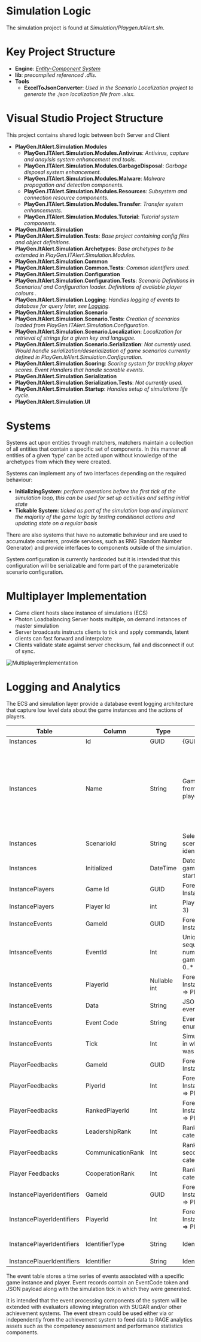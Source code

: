 # Simulation Logic
The simulation project is found at *Simulation/Playgen.ItAlert.sln*.

# Key Project Structure
- **Engine**: *[Entity-Component System](Engine/README.md)*
- **lib**: *precompiled referenced .dlls.*
- **Tools**
  - **ExcelToJsonConverter**: *Used in the Scenario Localization project to generate the .json localization file from .xlsx.*

# Visual Studio Project Structure
This project contains shared logic between both Server and Client
- **PlayGen.ItAlert.Simulation.Modules**
    - **PlayGen.ITAlert.Simulation.Modules.Antivirus**: *Antivirus, capture and anaylsis system enhancement and tools.* 
    - **PlayGen.ITAlert.Simulation.Modules.GarbageDisposal**: *Garbage disposal system enhancement.*
    - **PlayGen.ITAlert.Simulation.Modules.Malware**: *Malware propagation and detection components.*
    - **PlayGen.ITAlert.Simulation.Modules.Resources**: *Subsystem and connection resource components.*
    - **PlayGen.ITAlert.Simulation.Modules.Transfer**: *Transfer system enhancements.*
    - **PlayGen.ITAlert.Simulation.Modules.Tutorial**: *Tutorial system components.*
- **PlayGen.ItAlert.Simulation**
- **PlayGen.ItAlert.Simulation.Tests**: *Base project containing config files and object definitions.*
- **PlayGen.ItAlert.Simulation.Archetypes**: *Base archetypes to be extended in PlayGen.ITAlert.Simulation.Modules.*
- **PlayGen.ItAlert.Simulation.Common**
- **PlayGen.ItAlert.Simulation.Common.Tests**: *Common identifiers used.*
- **PlayGen.ItAlert.Simulation.Configuration**
- **PlayGen.ItAlert.Simulation.Configuration.Tests**: *Scenario Definitions in Scenarios/ and Configuration loader. Definitions of available player colours .*
- **PlayGen.ItAlert.Simulation.Logging**: *Handles logging of events to database for query later, see [Logging](#logging-and-analytics).*
- **PlayGen.ItAlert.Simulation.Scenario**
- **PlayGen.ItAlert.Simulation.Scenario.Tests**: *Creation of scenarios loaded from PlayGen.ITAlert.Simulation.Configuration.*
- **PlayGen.ItAlert.Simulation.Scenario.Localization**: *Localization for retrieval of strings for a given key and langugae.*
- **PlayGen.ItAlert.Simulation.Scenario.Serialization**: *Not currently used. Would handle serialization/deserialization of game scenarios currently defined in PlayGen.ItAlert.Simulation.Configuration.*
- **PlayGen.ItAlert.Simulation.Scoring**: *Scoring system for tracking player scores. Event Handlers that handle scorable events.*
- **PlayGen.ItAlert.Simulation.Serialization**
- **PlayGen.ItAlert.Simulation.Serialization.Tests**: *Not currently used.*
- **PlayGen.ItAlert.Simulation.Startup**: *Handles setup of simulations life cycle.*
- **PlayGen.ItAlert.Simulation.UI**

# Systems
Systems act upon entities through matchers, matchers maintain a collection of all entities that contain a specific set of components. In this manner all entities of a given ‘type’ can be acted upon without knowledge of the archetypes from which they were created.

Systems can implement any of two interfaces depending on the required behaviour:
- **InitializingSystem**: *perform operations before the first tick of the simulation loop, this can be used for set up activities and setting initial state*
- **Tickable System**: *ticked as part of the simulation loop and implement the majority of the game logic by testing conditional actions and updating state on a regular basis*

There are also systems that have no automatic behaviour and are used to accumulate counters, provide services, such as RNG (Random Number Generator) and provide interfaces to components outside of the simulation.

System configuration is currently hardcoded but it is intended that this configuration will be serializable and form part of the parameterizable scenario configuration.

# Multiplayer Implementation

- Game client hosts slace instance of simulations (ECS) 
- Photon Loadbalancing Server hosts multiple, on demand instances of master simulation
- Server broadcasts instructs clients to tick and apply commands, latent clients can fast forward and interpolate
- Clients validate state against server checksum, fail and disconnect if out of sync.

![MultiplayerImplementation](docs/MultiplayerImplementation.png)

# Logging and Analytics 
The ECS and simulation layer provide a database event logging architecture that capture low level data about the game instances and the actions of players.

Table | Column | Type | Value | Comment
--- | --- | --- | --- | --- 
Instances | Id | GUID | {GUID} | 
Instances | Name | String | Game name from creating player | Creating player will usually be player Id 0, unless they left the lobby after other players had joined before the game started
Instances | ScenarioId | String | Selected scenario identifier | 
Instances | Initialized | DateTime | Date/Time game was started
InstancePlayers | Game Id | GUID | Foreign Key Instances => Id |
InstancePlayers | Player Id | int | Player Index (0, 3)
InstanceEvents | GameId | GUID | Foreign Key Instances => Id |
IntsanceEvents | EventId | Int | Unique sequence number within game instance 0..* |
InstanceEvents | PlayerId | Nullable int | Foreign Key InstancePlayers => PlayerId | Null if system event
InstanceEvents | Data | String | JSON blob with event context |
InstanceEvents | Event Code | String | Event type enumeration |
InstanceEvents | Tick | Int | Simulation tick in which event was generated | Timestamp in seconds => Tick/10
PlayerFeedbacks | GameId | GUID | Foreign Key Instances => Id |
PlayerFeedbacks | PlyerId | Int | Foreign Key InstancePlayers => PlayerId | Player providing Feedback
PlayerFeedbacks | RankedPlayerId | Int | Foreign Key InstancePlayers => PlayerId | Player feedback is about
PlayerFeedbacks | LeadershipRank | Int | Ranking in first category 0..6 | 
PlayerFeedbacks | CommunicationRank | Int | Ranking in second category 0..6 |
Player Feedbacks | CooperationRank | Int | Ranking in third category 0..6 | 
InstancePlayerIdentifiers | GameId | GUID | Foreign Key InstancePlayers => PlayerId | 
InstancePlayerIdentifiers | PlayerId | Int | Foreign Key InstancePlayers => PlayerId |
InstancePlayerIdentifiers | IdentifierType | String | Identifier Token | currently: SUGAR, RAGE_CLASS
InstancePlauerIdentifiers | Identifier | String | Identifier Value |

The event table stores a time series of events associated with a specific game instance and player. Event records contain an EventCode token and JSON payload along with the simulation tick in which they were generated. 

It is intended that the event processing components of the system will be extended with evaluators allowing integration with SUGAR and/or other achievement systems. The event stream could be used either via or independently from the achievement system to feed data to RAGE analytics assets such as the competency assessment and performance statistics components.